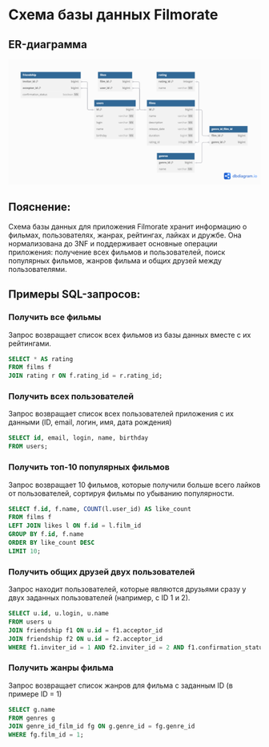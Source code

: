 # Схема базы данных Filmorate

## ER-диаграмма
![diagramDB.png](diagramDB.png)

## Пояснение:
Схема базы данных для приложения Filmorate хранит информацию о фильмах, пользователях, жанрах, рейтингах, лайках и
дружбе. Она нормализована до 3NF и поддерживает основные операции приложения: получение всех фильмов и пользователей,
поиск популярных фильмов, жанров фильма и общих друзей между пользователями.

## Примеры SQL-запросов:

### Получить все фильмы
Запрос возвращает список всех фильмов из базы данных вместе с их рейтингами.
```sql
SELECT * AS rating
FROM films f
JOIN rating r ON f.rating_id = r.rating_id;
```

### Получить всех пользователей
Запрос возвращает список всех пользователей приложения с их данными (ID, email, логин, имя, дата рождения)
```sql
SELECT id, email, login, name, birthday
FROM users;
```

### Получить топ-10 популярных фильмов
Запрос возвращает 10 фильмов, которые получили больше всего лайков от пользователей, сортируя фильмы по убыванию
популярности.
```sql
SELECT f.id, f.name, COUNT(l.user_id) AS like_count
FROM films f
LEFT JOIN likes l ON f.id = l.film_id
GROUP BY f.id, f.name
ORDER BY like_count DESC
LIMIT 10;
```

### Получить общих друзей двух пользователей
Запрос находит пользователей, которые являются друзьями сразу у двух заданных пользователей
(например, с ID 1 и 2).
```sql
SELECT u.id, u.login, u.name
FROM users u
JOIN friendship f1 ON u.id = f1.acceptor_id
JOIN friendship f2 ON u.id = f2.acceptor_id
WHERE f1.inviter_id = 1 AND f2.inviter_id = 2 AND f1.confirmation_status = true AND f2.confirmation_status = true;
```

### Получить жанры фильма
Запрос возвращает список жанров для фильма с заданным ID (в примере ID = 1)
```sql
SELECT g.name
FROM genres g
JOIN genre_id_film_id fg ON g.genre_id = fg.genre_id
WHERE fg.film_id = 1;
```
